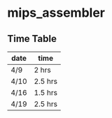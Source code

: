 # mips_assembler
 
## Time Table

| date |   time  |
| ---- | ------- |
| 4/9  | 2 hrs   |
| 4/10 | 2.5 hrs |
| 4/16 | 1.5 hrs |
| 4/19 | 2.5 hrs |
